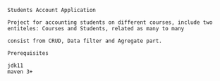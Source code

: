     Students Account Application

    Project for accounting students on different courses, include two entiteles: Courses and Students, related as many to many

    consist from CRUD, Data filter and Agregate part.

    Prerequisites

    jdk11
    maven 3+
